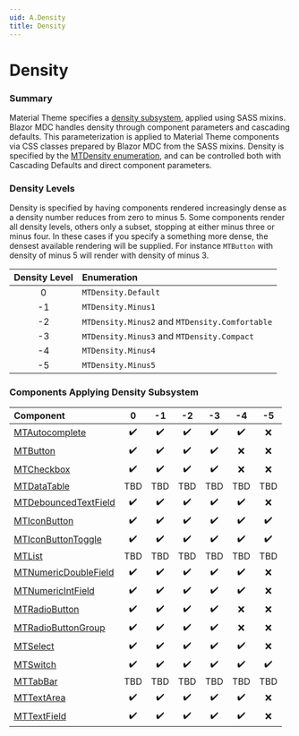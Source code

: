 ```yaml
---
uid: A.Density
title: Density
---
```

# Density

### Summary

Material Theme specifies a [density subsystem](https://material.io/develop/web/components/density), applied using SASS mixins. Blazor MDC handles density through component parameters and
cascading defaults. This parameterization is applied to Material Theme components via CSS classes prepared by Blazor MDC from the SASS mixins. Density is specified by the
[MTDensity enumeration](xref:BlazorMdc.MTDensity), and can be controlled both with Cascading Defaults and direct component parameters.

### Density Levels

Density is specified by having components rendered increasingly dense as a density number reduces from zero to minus 5. Some components render all density levels, others only a subset, stopping
at either minus three or minus four. In these cases if you specify a something more dense, the densest available rendering will be supplied. For instance `MTButton` with density of minus 5 will render with
density of minus 3.

| Density Level | Enumeration |
| :-----------: | :---------- |
| 0 | `MTDensity.Default` |
| -1 | `MTDensity.Minus1` |
| -2 | `MTDensity.Minus2` and `MTDensity.Comfortable` |
| -3 | `MTDensity.Minus3` and `MTDensity.Compact` |
| -4 | `MTDensity.Minus4` |
| -5 | `MTDensity.Minus5` |

### Components Applying Density Subsystem

| Component |   0 |  -1 |  -2 |  -3 |  -4 |  -5 |
| :-------- | :-: | :-: | :-: | :-: | :-: | :-: |
| [MTAutocomplete](xref:C.MTAutocomplete) | :heavy_check_mark: | :heavy_check_mark: | :heavy_check_mark: | :heavy_check_mark: | :heavy_check_mark: | :x: |
| [MTButton](xref:C.MTButton) | :heavy_check_mark: | :heavy_check_mark: | :heavy_check_mark: | :heavy_check_mark: | :x: | :x: |
| [MTCheckbox](xref:C.MTCheckbox) | :heavy_check_mark: | :heavy_check_mark: | :heavy_check_mark: | :heavy_check_mark: | :x: | :x: |
| [MTDataTable<TItem>](xref:C.MTDataTable) | TBD | TBD | TBD | TBD | TBD | TBD |
| [MTDebouncedTextField](xref:C.MTDebouncedTextField) | :heavy_check_mark: | :heavy_check_mark: | :heavy_check_mark: | :heavy_check_mark: | :heavy_check_mark: | :x: |
| [MTIconButton](xref:C.MTIconButton) | :heavy_check_mark: | :heavy_check_mark: | :heavy_check_mark: | :heavy_check_mark: | :heavy_check_mark: | :heavy_check_mark: |
| [MTIconButtonToggle](xref:C.MTIconButtonToggle) | :heavy_check_mark: | :heavy_check_mark: | :heavy_check_mark: | :heavy_check_mark: | :heavy_check_mark: | :heavy_check_mark: |
| [MTList](xref:C.MTList) | TBD | TBD | TBD | TBD | TBD | TBD |
| [MTNumericDoubleField](xref:C.MTNumericDoubleField) | :heavy_check_mark: | :heavy_check_mark: | :heavy_check_mark: | :heavy_check_mark: | :heavy_check_mark: | :x: |
| [MTNumericIntField](xref:C.MTNumericIntField) | :heavy_check_mark: | :heavy_check_mark: | :heavy_check_mark: | :heavy_check_mark: | :heavy_check_mark: | :x: |
| [MTRadioButton](xref:C.MTRadioButton) | :heavy_check_mark: | :heavy_check_mark: | :heavy_check_mark: | :heavy_check_mark: | :x: | :x: |
| [MTRadioButtonGroup](xref:C.MTRadioButtonGroup) | :heavy_check_mark: | :heavy_check_mark: | :heavy_check_mark: | :heavy_check_mark: | :x: | :x: |
| [MTSelect](xref:C.MTSelect) | :heavy_check_mark: | :heavy_check_mark: | :heavy_check_mark: | :heavy_check_mark: | :heavy_check_mark: | :x: |
| [MTSwitch](xref:C.MTSwitch) | :heavy_check_mark: | :heavy_check_mark: | :heavy_check_mark: | :heavy_check_mark: | :heavy_check_mark: | :heavy_check_mark: |
| [MTTabBar](xref:C.MTTabBar) | TBD | TBD | TBD | TBD | TBD | TBD |
| [MTTextArea](xref:C.MTTextArea) | :heavy_check_mark: | :heavy_check_mark: | :heavy_check_mark: | :heavy_check_mark: | :heavy_check_mark: | :x: |
| [MTTextField](xref:C.MTTextField) | :heavy_check_mark: | :heavy_check_mark: | :heavy_check_mark: | :heavy_check_mark: | :heavy_check_mark: | :x: |